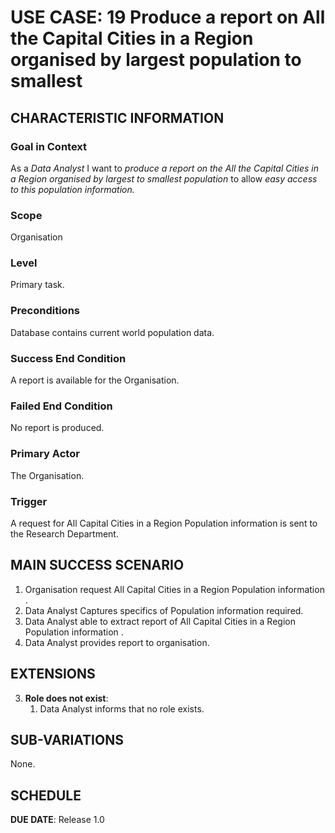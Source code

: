 # USE CASE: 19 Produce a report on All the Capital Cities in a Region organised by largest population to smallest

## CHARACTERISTIC INFORMATION

### Goal in Context

As a *Data Analyst* I want to *produce a report on the All the Capital Cities in a Region organised by largest to smallest population* to allow *easy access to this population information.*

### Scope

Organisation

### Level

Primary task.

### Preconditions

Database contains current world population data.

### Success End Condition

A report is available for the Organisation.

### Failed End Condition

No report is produced.

### Primary Actor

The Organisation.

### Trigger

A request for All Capital Cities in a Region Population information is sent to the Research Department.

## MAIN SUCCESS SCENARIO

1. Organisation request All Capital Cities in a Region Population information .
2. Data Analyst Captures specifics of Population information required.
3. Data Analyst able to extract report of All Capital Cities in a Region Population information .
4. Data Analyst provides report to organisation.


## EXTENSIONS

3. **Role does not exist**:
    1. Data Analyst informs that no role exists.

## SUB-VARIATIONS

None.

## SCHEDULE

**DUE DATE**: Release 1.0
